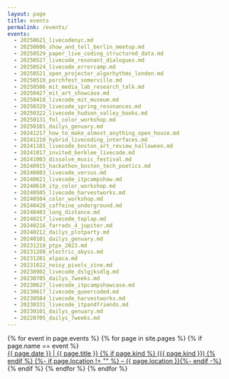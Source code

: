 ```yaml
---
layout: page
title: events
permalink: /events/
events:
  - 20250621_livecodenyc.md
  - 20250606_show_and_tell_berlin_meetup.md
  - 20250529_paper_live_coding_structured_data.md
  - 20250527_livecode_resonant_dialogues.md
  - 20250524_livecode_errorcamp.md
  - 20250521_open_projector_algorhythms_london.md
  - 20250510_porchfest_somerville.md
  - 20250506_mit_media_lab_research_talk.md
  - 20250427_mit_art_showcase.md
  - 20250418_livecode_mit_museum.md
  - 20250329_livecode_spring_resonances.md
  - 20250322_livecode_hudson_valley_books.md
  - 20250131_fol_color_workshop.md
  - 20250101_dailys_genuary.md
  - 20241217_how_to_make_almost_anything_open_house.md
  - 20241210_hybrid_livecoding_interfaces.md
  - 20241101_livecode_boston_art_review_halloween.md
  - 20241017_invited_berklee_livecode.md
  - 20241003_dissolve_music_festival.md
  - 20240915_hackathon_boston_tech_poetics.md
  - 20240803_livecode_versus.md
  - 20240621_livecode_itpcampshow.md
  - 20240610_itp_color_workshop.md
  - 20240505_livecode_harvestworks.md
  - 20240504_color_workshop.md
  - 20240428_caffeine_underground.md
  - 20240403_long_distance.md
  - 20240217_livecode_toplap.md
  - 20240216_farrads_4_jupiter.md
  - 20240212_dailys_plotparty.md
  - 20240101_dailys_genuary.md
  - 20231218_ptpx_2023.md
  - 20231208_electric_abyss.md
  - 20231201_alpaca.md
  - 20231022_noisy_pixels_zine.md
  - 20230902_livecode_dslgjksdlg.md
  - 20230705_dailys_7weeks.md
  - 20230627_livecode_itpcampshowcase.md
  - 20230617_livecode_queercoded.md
  - 20230504_livecode_harvestworks.md
  - 20230331_livecode_itpandfriends.md
  - 20230101_dailys_genuary.md
  - 20220705_dailys_7weeks.md
---
```


<div id="little-events">
{% for event in page.events %}
  {% for page in site.pages %}
    {% if page.name == event %}
<div class="little-event">
<div class="little-event-title">
<a href="{{ page.url }}">
<div class="title">{{ page.date }} | {{ page.title }}
{% if page.kind %}
  <span class="little-event-kind">({{ page.kind }})</span>
{% endif %}
<span class="little-event-subtitle">{%- if page.location != "" %} – {{ page.location }}{%- endif -%}</span>
</div>
</a>
</div>
</div>
    {% endif %}
  {% endfor %}
{% endfor %}
</div>
